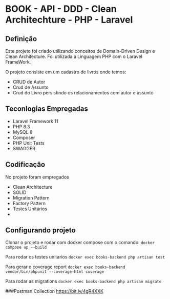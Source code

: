 # BOOK - API - DDD - Clean Architechture - PHP - Laravel

## Definição

Este projeto foi criado utilizando conceitos de Domain-Driven Design e Clean Architecture.
Foi utilizada a Linguagem PHP com o Laravel FrameWork.

O projeto consiste em um cadastro de livros onde temos:

-   CRUD de Autor
-   Crud de Assunto
-   Crud do Livro persistindo os relacionamentos com autor e assunto

## Teconlogias Empregadas

-   Laravel Framework 11
-   PHP 8.3
-   MySQL 8
-   Composer
-   PHP Unit Tests
-   SWAGGER

## Codificação

No projeto foram empregados

-   Clean Architecture
-   SOLID
-   Migration Pattern
-   Factory Pattern
-   Testes Unitários
-

## Configurando projeto

Clonar o projeto e rodar com docker compose com o comando:
`docker compose up --build`

Para rodar os testes unitarios
`docker exec books-backend php artisan test`

Para gerar o coverage report
`docker exec books-backend vendor/bin/phpunit --coverage-html coverage`

Para rodar as migrations
`docker exec books-backend php artisan migrate `

###Postman Collection
https://bit.ly/4gR4XXK
